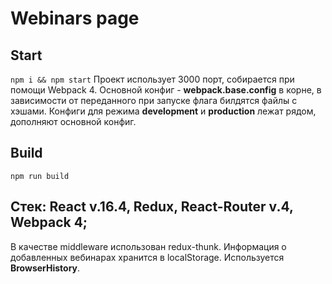 # Webinars page

## Start
`npm i && npm start`
Проект использует 3000 порт, собирается при помощи Webpack 4. Основной конфиг - **webpack.base.config** в корне, в зависимости от переданного при запуске флага билдятся файлы с хэшами.
Конфиги для режима **development** и **production** лежат рядом, дополняют основной конфиг.

## Build
`npm run build`

## Стек: React v.16.4, Redux, React-Router v.4, Webpack 4;
В качестве middleware использован redux-thunk. Информация о добавленных вебинарах хранится в localStorage.
Используется **BrowserHistory**.
